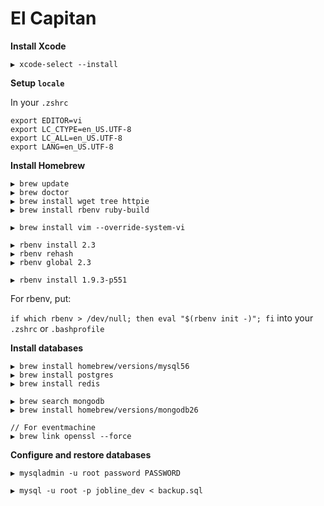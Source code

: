 # El Capitan

**Install Xcode**

```
▶ xcode-select --install
```

**Setup `locale`**

In your `.zshrc`

```
export EDITOR=vi
export LC_CTYPE=en_US.UTF-8
export LC_ALL=en_US.UTF-8
export LANG=en_US.UTF-8
```

**Install Homebrew**

```
▶ brew update
▶ brew doctor
▶ brew install wget tree httpie
▶ brew install rbenv ruby-build

▶ brew install vim --override-system-vi

▶ rbenv install 2.3
▶ rbenv rehash
▶ rbenv global 2.3

▶ rbenv install 1.9.3-p551
```

For rbenv, put:

`if which rbenv > /dev/null; then eval "$(rbenv init -)"; fi` into your `.zshrc` or `.bashprofile`

**Install databases**

```
▶ brew install homebrew/versions/mysql56
▶ brew install postgres
▶ brew install redis

▶ brew search mongodb
▶ brew install homebrew/versions/mongodb26

// For eventmachine
▶ brew link openssl --force
```

**Configure and restore databases**

```
▶ mysqladmin -u root password PASSWORD

▶ mysql -u root -p jobline_dev < backup.sql
```

